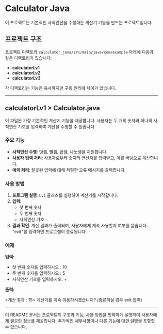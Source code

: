 # Calculator Java

이 프로젝트는 기본적인 사칙연산을 수행하는 계산기 기능을 만드는 프로젝트입니다.

## 프로젝트 구조

프로젝트 디렉토리 `calculator_java/src/main/java/com/example` 아래에 다음과 같은 디렉토리가 있습니다:

- **calculatorLv1**
- **calculatorLv2**
- **calculatorLv3**

각 디렉토리는 기능은 유사하지만 구동 원리에 차이가 있습니다.

---

## calculatorLv1 > Calculator.java

이 파일은 가장 기본적인 계산기 기능을 제공합니다. 사용자는 두 개의 숫자와 하나의 사칙연산 기호를 입력하여 계산을 수행할 수 있습니다.

### 주요 기능

- **사칙연산 수행**: 덧셈, 뺄셈, 곱셈, 나눗셈을 지원합니다.
- **사용자 입력 처리**: 사용자로부터 숫자와 연산자를 입력받고, 이를 바탕으로 계산합니다.
- **예외 처리**: 잘못된 입력에 대해 적절한 오류 메시지를 출력합니다.

### 사용 방법

1. **프로그램 실행**: `Lv1` 클래스를 실행하여 계산기를 시작합니다.
2. **입력**: 
   - 첫 번째 숫자
   - 두 번째 숫자
   - 사칙연산 기호
3. **결과 확인**: 계산 결과가 출력되며, 사용자에게 계속 사용할지 여부를 묻습니다. "exit"를 입력하면 프로그램이 종료됩니다.

### 예제

**입력:**
- 첫 번째 숫자를 입력하시오 : 10
- 두 번째 숫자를 입력하시오 : 5
- 사칙연산 기호를 입력하시오. +


**출력:**

<계산 결과 : 15>
계산기를 계속 이용하시겠습니까? (종료하실 경우 exit 입력)


---

이 README 문서는 프로젝트의 구조와 기능, 사용 방법을 명확하게 설명하여 사용자에게 필요한 정보를 제공합니다. 추가적인 세부사항이나 다른 기능에 대한 설명을 포함할 수 있습니다.


